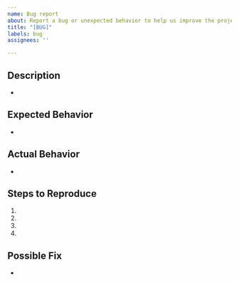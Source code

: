 ```yaml
---
name: Bug report
about: Report a bug or unexpected behavior to help us improve the project
title: "[BUG]"
labels: bug
assignees: ''

---
```


<!--- Provide a more detailed introduction to the issue itself, and why you consider it to be a bug -->
## Description

-

<!--- Describe what should happen -->
## Expected Behavior

-

<!--- Describe what happens instead -->
## Actual Behavior

-

<!--- Provide a link to a live example, or an unambiguous set of steps to reproduce this bug -->
## Steps to Reproduce
1.
2.
3.
4.

<!--- Not obligatory, but suggest a fix or reason for the bug -->
## Possible Fix

-
